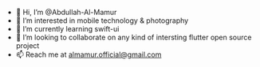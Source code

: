 - 👋 Hi, I’m @Abdullah-Al-Mamur
- 👀 I’m interested in mobile technology & photography
- 🌱 I’m currently learning swift-ui
- 💞️ I’m looking to collaborate on any kind of intersting flutter open source project
- 📫 Reach me at almamur.official@gmail.com 

<!---
Abdullah-Al-Mamur/Abdullah-Al-Mamur is a ✨ special ✨ repository because its `README.md` (this file) appears on your GitHub profile.
You can click the Preview link to take a look at your changes.
--->
